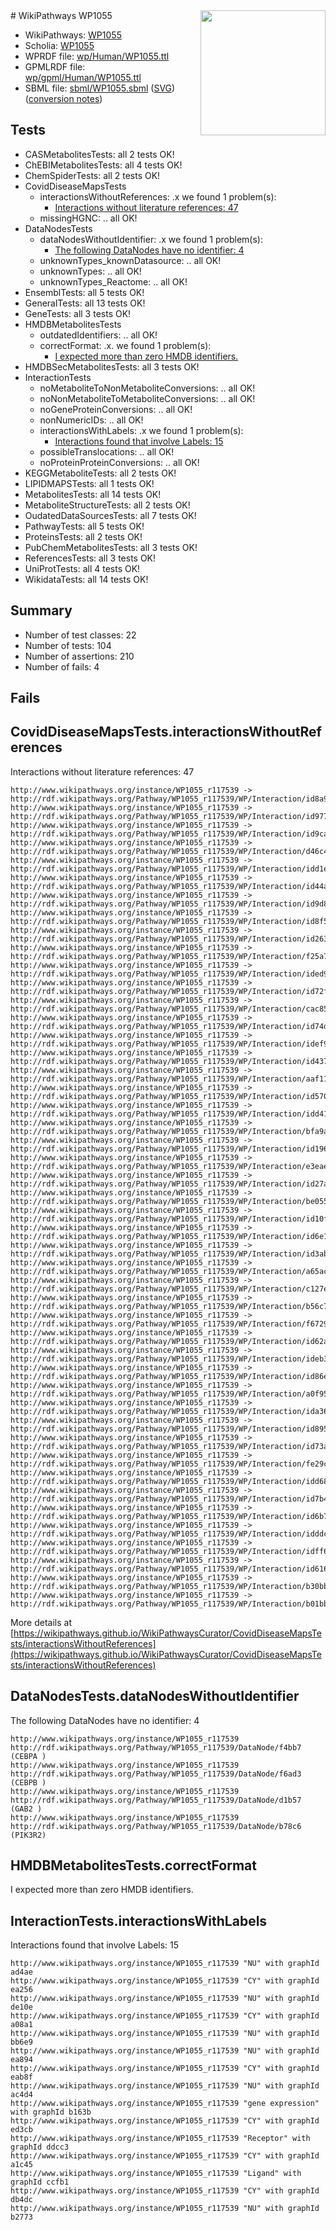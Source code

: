 <img style="float: right; width: 200px" src="../logo.png" />
# WikiPathways WP1055

* WikiPathways: [WP1055](https://identifiers.org/wikipathways:WP1055)
* Scholia: [WP1055](https://scholia.toolforge.org/wikipathways/WP1055)
* WPRDF file: [wp/Human/WP1055.ttl](../wp/Human/WP1055.ttl)
* GPMLRDF file: [wp/gpml/Human/WP1055.ttl](../wp/gpml/Human/WP1055.ttl)
* SBML file: [sbml/WP1055.sbml](../sbml/WP1055.sbml) ([SVG](../sbml/WP1055.svg)) ([conversion notes](../sbml/WP1055.txt))

## Tests
* CASMetabolitesTests: all 2 tests OK!
* ChEBIMetabolitesTests: all 4 tests OK!
* ChemSpiderTests: all 2 tests OK!
* CovidDiseaseMapsTests
    * interactionsWithoutReferences: .x we found 1 problem(s):
        * [Interactions without literature references: 47](#9701cd45)
    * missingHGNC: .. all OK!
* DataNodesTests
    * dataNodesWithoutIdentifier: .x we found 1 problem(s):
        * [The following DataNodes have no identifier: 4](#d2d32fa3)
    * unknownTypes_knownDatasource: .. all OK!
    * unknownTypes: .. all OK!
    * unknownTypes_Reactome: .. all OK!
* EnsemblTests: all 5 tests OK!
* GeneralTests: all 13 tests OK!
* GeneTests: all 3 tests OK!
* HMDBMetabolitesTests
    * outdatedIdentifiers: .. all OK!
    * correctFormat: .x. we found 1 problem(s):
        * [I expected more than zero HMDB identifiers.](#ad154c1e)
* HMDBSecMetabolitesTests: all 3 tests OK!
* InteractionTests
    * noMetaboliteToNonMetaboliteConversions: .. all OK!
    * noNonMetaboliteToMetaboliteConversions: .. all OK!
    * noGeneProteinConversions: .. all OK!
    * nonNumericIDs: .. all OK!
    * interactionsWithLabels: .x we found 1 problem(s):
        * [Interactions found that involve Labels: 15](#fe97a8bd)
    * possibleTranslocations: .. all OK!
    * noProteinProteinConversions: .. all OK!
* KEGGMetaboliteTests: all 2 tests OK!
* LIPIDMAPSTests: all 1 tests OK!
* MetabolitesTests: all 14 tests OK!
* MetaboliteStructureTests: all 2 tests OK!
* OudatedDataSourcesTests: all 7 tests OK!
* PathwayTests: all 5 tests OK!
* ProteinsTests: all 2 tests OK!
* PubChemMetabolitesTests: all 3 tests OK!
* ReferencesTests: all 3 tests OK!
* UniProtTests: all 4 tests OK!
* WikidataTests: all 14 tests OK!


## Summary

* Number of test classes: 22
* Number of tests: 104
* Number of assertions: 210
* Number of fails: 4

## Fails

<a name="9701cd45" />

## CovidDiseaseMapsTests.interactionsWithoutReferences

Interactions without literature references: 47
```
http://www.wikipathways.org/instance/WP1055_r117539 -> http://rdf.wikipathways.org/Pathway/WP1055_r117539/WP/Interaction/id8a9daf14
http://www.wikipathways.org/instance/WP1055_r117539 -> http://rdf.wikipathways.org/Pathway/WP1055_r117539/WP/Interaction/id977d319
http://www.wikipathways.org/instance/WP1055_r117539 -> http://rdf.wikipathways.org/Pathway/WP1055_r117539/WP/Interaction/id9ca6acf0
http://www.wikipathways.org/instance/WP1055_r117539 -> http://rdf.wikipathways.org/Pathway/WP1055_r117539/WP/Interaction/d46c4
http://www.wikipathways.org/instance/WP1055_r117539 -> http://rdf.wikipathways.org/Pathway/WP1055_r117539/WP/Interaction/idd1e06062
http://www.wikipathways.org/instance/WP1055_r117539 -> http://rdf.wikipathways.org/Pathway/WP1055_r117539/WP/Interaction/id44ab1ab8
http://www.wikipathways.org/instance/WP1055_r117539 -> http://rdf.wikipathways.org/Pathway/WP1055_r117539/WP/Interaction/id9d8edfbd
http://www.wikipathways.org/instance/WP1055_r117539 -> http://rdf.wikipathways.org/Pathway/WP1055_r117539/WP/Interaction/id8f5f3003
http://www.wikipathways.org/instance/WP1055_r117539 -> http://rdf.wikipathways.org/Pathway/WP1055_r117539/WP/Interaction/id26340b28
http://www.wikipathways.org/instance/WP1055_r117539 -> http://rdf.wikipathways.org/Pathway/WP1055_r117539/WP/Interaction/f25a7
http://www.wikipathways.org/instance/WP1055_r117539 -> http://rdf.wikipathways.org/Pathway/WP1055_r117539/WP/Interaction/ided95e4e7
http://www.wikipathways.org/instance/WP1055_r117539 -> http://rdf.wikipathways.org/Pathway/WP1055_r117539/WP/Interaction/id72fbc61
http://www.wikipathways.org/instance/WP1055_r117539 -> http://rdf.wikipathways.org/Pathway/WP1055_r117539/WP/Interaction/cac85
http://www.wikipathways.org/instance/WP1055_r117539 -> http://rdf.wikipathways.org/Pathway/WP1055_r117539/WP/Interaction/id74d2a50b
http://www.wikipathways.org/instance/WP1055_r117539 -> http://rdf.wikipathways.org/Pathway/WP1055_r117539/WP/Interaction/idef97440
http://www.wikipathways.org/instance/WP1055_r117539 -> http://rdf.wikipathways.org/Pathway/WP1055_r117539/WP/Interaction/id4378d3e0
http://www.wikipathways.org/instance/WP1055_r117539 -> http://rdf.wikipathways.org/Pathway/WP1055_r117539/WP/Interaction/aaf11
http://www.wikipathways.org/instance/WP1055_r117539 -> http://rdf.wikipathways.org/Pathway/WP1055_r117539/WP/Interaction/id570eaaec
http://www.wikipathways.org/instance/WP1055_r117539 -> http://rdf.wikipathways.org/Pathway/WP1055_r117539/WP/Interaction/idd414efec
http://www.wikipathways.org/instance/WP1055_r117539 -> http://rdf.wikipathways.org/Pathway/WP1055_r117539/WP/Interaction/bfa9a
http://www.wikipathways.org/instance/WP1055_r117539 -> http://rdf.wikipathways.org/Pathway/WP1055_r117539/WP/Interaction/id1964598e
http://www.wikipathways.org/instance/WP1055_r117539 -> http://rdf.wikipathways.org/Pathway/WP1055_r117539/WP/Interaction/e3eae
http://www.wikipathways.org/instance/WP1055_r117539 -> http://rdf.wikipathways.org/Pathway/WP1055_r117539/WP/Interaction/id27acfdf0
http://www.wikipathways.org/instance/WP1055_r117539 -> http://rdf.wikipathways.org/Pathway/WP1055_r117539/WP/Interaction/be055
http://www.wikipathways.org/instance/WP1055_r117539 -> http://rdf.wikipathways.org/Pathway/WP1055_r117539/WP/Interaction/id10f0506d
http://www.wikipathways.org/instance/WP1055_r117539 -> http://rdf.wikipathways.org/Pathway/WP1055_r117539/WP/Interaction/id6e1e3bbe
http://www.wikipathways.org/instance/WP1055_r117539 -> http://rdf.wikipathways.org/Pathway/WP1055_r117539/WP/Interaction/id3abdca66
http://www.wikipathways.org/instance/WP1055_r117539 -> http://rdf.wikipathways.org/Pathway/WP1055_r117539/WP/Interaction/a65ac
http://www.wikipathways.org/instance/WP1055_r117539 -> http://rdf.wikipathways.org/Pathway/WP1055_r117539/WP/Interaction/c127e
http://www.wikipathways.org/instance/WP1055_r117539 -> http://rdf.wikipathways.org/Pathway/WP1055_r117539/WP/Interaction/b56c7
http://www.wikipathways.org/instance/WP1055_r117539 -> http://rdf.wikipathways.org/Pathway/WP1055_r117539/WP/Interaction/f6729
http://www.wikipathways.org/instance/WP1055_r117539 -> http://rdf.wikipathways.org/Pathway/WP1055_r117539/WP/Interaction/id62ad32b3
http://www.wikipathways.org/instance/WP1055_r117539 -> http://rdf.wikipathways.org/Pathway/WP1055_r117539/WP/Interaction/ideb3f0831
http://www.wikipathways.org/instance/WP1055_r117539 -> http://rdf.wikipathways.org/Pathway/WP1055_r117539/WP/Interaction/id86e77979
http://www.wikipathways.org/instance/WP1055_r117539 -> http://rdf.wikipathways.org/Pathway/WP1055_r117539/WP/Interaction/a0f95
http://www.wikipathways.org/instance/WP1055_r117539 -> http://rdf.wikipathways.org/Pathway/WP1055_r117539/WP/Interaction/ida369e3ea
http://www.wikipathways.org/instance/WP1055_r117539 -> http://rdf.wikipathways.org/Pathway/WP1055_r117539/WP/Interaction/id8951380b
http://www.wikipathways.org/instance/WP1055_r117539 -> http://rdf.wikipathways.org/Pathway/WP1055_r117539/WP/Interaction/id73a1adc0
http://www.wikipathways.org/instance/WP1055_r117539 -> http://rdf.wikipathways.org/Pathway/WP1055_r117539/WP/Interaction/fe29c
http://www.wikipathways.org/instance/WP1055_r117539 -> http://rdf.wikipathways.org/Pathway/WP1055_r117539/WP/Interaction/idd68689f3
http://www.wikipathways.org/instance/WP1055_r117539 -> http://rdf.wikipathways.org/Pathway/WP1055_r117539/WP/Interaction/id7b49a933
http://www.wikipathways.org/instance/WP1055_r117539 -> http://rdf.wikipathways.org/Pathway/WP1055_r117539/WP/Interaction/id6b77d5
http://www.wikipathways.org/instance/WP1055_r117539 -> http://rdf.wikipathways.org/Pathway/WP1055_r117539/WP/Interaction/idddc6d123
http://www.wikipathways.org/instance/WP1055_r117539 -> http://rdf.wikipathways.org/Pathway/WP1055_r117539/WP/Interaction/idff6d2b16
http://www.wikipathways.org/instance/WP1055_r117539 -> http://rdf.wikipathways.org/Pathway/WP1055_r117539/WP/Interaction/id61627742
http://www.wikipathways.org/instance/WP1055_r117539 -> http://rdf.wikipathways.org/Pathway/WP1055_r117539/WP/Interaction/b30bb
http://www.wikipathways.org/instance/WP1055_r117539 -> http://rdf.wikipathways.org/Pathway/WP1055_r117539/WP/Interaction/b01bb
```

More details at [https://wikipathways.github.io/WikiPathwaysCurator/CovidDiseaseMapsTests/interactionsWithoutReferences](https://wikipathways.github.io/WikiPathwaysCurator/CovidDiseaseMapsTests/interactionsWithoutReferences)

<a name="d2d32fa3" />

## DataNodesTests.dataNodesWithoutIdentifier

The following DataNodes have no identifier: 4
```
http://www.wikipathways.org/instance/WP1055_r117539 http://rdf.wikipathways.org/Pathway/WP1055_r117539/DataNode/f4bb7 (CEBPA )
http://www.wikipathways.org/instance/WP1055_r117539 http://rdf.wikipathways.org/Pathway/WP1055_r117539/DataNode/f6ad3 (CEBPB )
http://www.wikipathways.org/instance/WP1055_r117539 http://rdf.wikipathways.org/Pathway/WP1055_r117539/DataNode/d1b57 (GAB2 )
http://www.wikipathways.org/instance/WP1055_r117539 http://rdf.wikipathways.org/Pathway/WP1055_r117539/DataNode/b78c6 (PIK3R2)
```

<a name="ad154c1e" />

## HMDBMetabolitesTests.correctFormat

I expected more than zero HMDB identifiers.
<a name="fe97a8bd" />

## InteractionTests.interactionsWithLabels

Interactions found that involve Labels: 15
```
http://www.wikipathways.org/instance/WP1055_r117539 "NU" with graphId ad4ae
http://www.wikipathways.org/instance/WP1055_r117539 "CY" with graphId ea256
http://www.wikipathways.org/instance/WP1055_r117539 "NU" with graphId de10e
http://www.wikipathways.org/instance/WP1055_r117539 "CY" with graphId a08a1
http://www.wikipathways.org/instance/WP1055_r117539 "NU" with graphId bb6e9
http://www.wikipathways.org/instance/WP1055_r117539 "NU" with graphId ea894
http://www.wikipathways.org/instance/WP1055_r117539 "CY" with graphId eab8f
http://www.wikipathways.org/instance/WP1055_r117539 "NU" with graphId ac4d4
http://www.wikipathways.org/instance/WP1055_r117539 "gene expression" with graphId b163b
http://www.wikipathways.org/instance/WP1055_r117539 "CY" with graphId ed3cb
http://www.wikipathways.org/instance/WP1055_r117539 "Receptor" with graphId ddcc3
http://www.wikipathways.org/instance/WP1055_r117539 "CY" with graphId a1c45
http://www.wikipathways.org/instance/WP1055_r117539 "Ligand" with graphId ccfb1
http://www.wikipathways.org/instance/WP1055_r117539 "CY" with graphId db4dc
http://www.wikipathways.org/instance/WP1055_r117539 "NU" with graphId b2773
```

